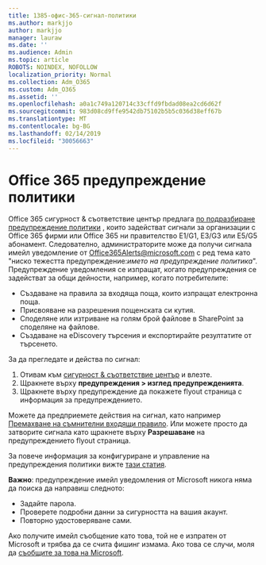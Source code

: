 ```yaml
---
title: 1385-офис-365-сигнал-политики
ms.author: markjjo
author: markjjo
manager: lauraw
ms.date: ''
ms.audience: Admin
ms.topic: article
ROBOTS: NOINDEX, NOFOLLOW
localization_priority: Normal
ms.collection: Adm_O365
ms.custom: Adm_O365
ms.assetid: ''
ms.openlocfilehash: a0a1c749a120714c33cffd9fbdad08ea2cd6d62f
ms.sourcegitcommit: 983d08cd9ffe9542db75102b5b5c036d38eff67b
ms.translationtype: MT
ms.contentlocale: bg-BG
ms.lasthandoff: 02/14/2019
ms.locfileid: "30056663"
---
```

# <a name="office-365-alert-policies"></a>Office 365 предупреждение политики

Office 365 сигурност & съответствие център предлага [по подразбиране предупреждение политики](https://docs.microsoft.com/office365/securitycompliance/alert-policies#default-alert-policies) , които задействат сигнали за организации с Office 365 фирми или Office 365 ни правителство E1/G1, E3/G3 или Е5/G5 абонамент. Следователно, администраторите може да получи сигнала имейл уведомление от Office365Alerts@microsoft.com с ред тема като "ниско тежестта предупреждение:*името на предупреждение политика*". Предупреждение уведомления се изпращат, когато предупреждения се задействат за общи дейности, например, когато потребителите:

- Създаване на правила за входяща поща, които изпращат електронна поща.
- Присвояване на разрешения пощенската си кутия.
- Споделяне или изтриване на голям брой файлове в SharePoint за споделяне на файлове.
- Създаване на eDiscovery търсения и експортирайте резултатите от търсенето.
 
За да прегледате и действа по сигнал:

1. Отивам към [сигурност & съответствие център](https://protection.office.com) и влезте.
2. Щракнете върху **предупреждения > изглед предупрежденията**.
3. Щракнете върху предупреждение да покажете flyout страница с информация за предупреждението.

Можете да предприемете действия на сигнал, като например [Премахване на съмнителни входящи правило](https://docs.microsoft.com/office365/securitycompliance/responding-to-a-compromised-email-account). Или можете просто да затворите сигнала като щракнете върху **Разрешаване** на предупреждението flyout страница.

За повече информация за конфигуриране и управление на предупреждения политики вижте [тази статия](https://docs.microsoft.com/office365/securitycompliance/alert-policies).

**Важно**: предупреждение имейл уведомления от Microsoft никога няма да поиска да направиш следното:

- Задайте парола.
- Проверете подробни данни за сигурността на вашия акаунт.
- Повторно удостоверяване сами.

Ако получите имейл съобщение като това, той не е изпратен от Microsoft и трябва да се счита фишинг измама. Ако това се случи, моля да [съобщите за това на Microsoft](https://docs.microsoft.com/office365/SecurityCompliance/report-junk-email-and-phishing-scams-in-outlook-on-the-web-eop).
